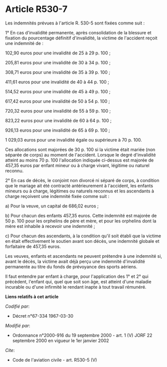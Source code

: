 # Article R530-7

Les indemnités prévues à l'article R. 530-5 sont fixées comme suit :

1° En cas d'invalidité permanente, après consolidation de la blessure et fixation du pourcentage définitif d'invalidité, la
victime de l'accident reçoit une indemnité de :

102,90 euros pour une invalidité de 25 à 29 p. 100 ;

205,81 euros pour une invalidité de 30 à 34 p. 100 ;

308,71 euros pour une invalidité de 35 à 39 p. 100 ;

411,61 euros pour une invalidité de 40 à 44 p. 100 ;

514,52 euros pour une invalidité de 45 à 49 p. 100 ;

617,42 euros pour une invalidité de 50 à 54 p. 100 ;

720,32 euros pour une invalidité de 55 à 59 p. 100 ;

823,22 euros pour une invalidité de 60 à 64 p. 100 ;

926,13 euros pour une invalidité de 65 à 69 p. 100 ;

1 029,03 euros pour une invalidité égale ou supérieure à 70 p. 100.

Ces allocations sont majorées de 30 p. 100 si la victime était mariée (non séparée de corps) au moment de l'accident. Lorsque
le degré d'invalidité atteint au moins 70 p. 100 l'allocation indiquée ci-dessus est majorée de 457,35 euros par enfant
mineur ou à charge vivant, légitime ou naturel reconnu.

2° En cas de décès, le conjoint non divorcé ni séparé de corps, à condition que le mariage ait été contracté antérieurement à
l'accident, les enfants mineurs ou à charge, légitimes ou naturels reconnus et les ascendants à charge reçoivent une
indemnité fixée comme suit :

a) Pour la veuve, un capital de 686,02 euros ;

b) Pour chacun des enfants 457,35 euros. Cette indemnité est majorée de 50 p. 100 pour les orphelins de père et mère, et pour
les orphelins dont la mère est inhabile à recevoir une indemnité ;

c) Pour chacun des ascendants, à la condition qu'il soit établi que la victime en était effectivement le soutien avant son
décès, une indemnité globale et forfaitaire de 457,35 euros.

Les veuves, enfants et ascendants ne peuvent prétendre à une indemnité si, avant le décès, la victime avait déjà perçu une
indemnité d'invalidité permanente au titre du fonds de prévoyance des sports aériens.

Il faut entendre par enfant à charge, pour l'application des 1° et 2° qui précèdent, l'enfant qui, quel que soit son âge, est
atteint d'une maladie incurable ou d'une infirmité le rendant inapte à tout travail rémunéré.

**Liens relatifs à cet article**

_Codifié par_:

  - Décret n°67-334 1967-03-30

_Modifié par_:

  - Ordonnance n°2000-916 du 19 septembre 2000 - art. 1 (V) JORF 22 septembre 2000 en vigueur le 1er janvier 2002

_Cite_:

  - Code de l'aviation civile - art. R530-5 (V)
